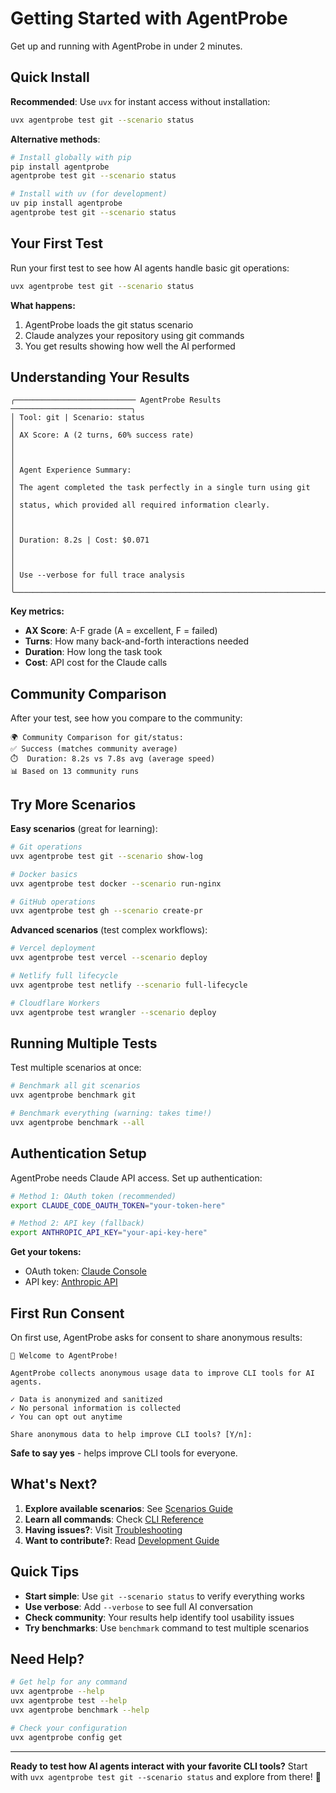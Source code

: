 # Getting Started with AgentProbe

Get up and running with AgentProbe in under 2 minutes.

## Quick Install

**Recommended**: Use `uvx` for instant access without installation:

```bash
uvx agentprobe test git --scenario status
```

**Alternative methods**:

```bash
# Install globally with pip
pip install agentprobe
agentprobe test git --scenario status

# Install with uv (for development)
uv pip install agentprobe
agentprobe test git --scenario status
```

## Your First Test

Run your first test to see how AI agents handle basic git operations:

```bash
uvx agentprobe test git --scenario status
```

**What happens:**
1. AgentProbe loads the git status scenario
2. Claude analyzes your repository using git commands
3. You get results showing how well the AI performed

## Understanding Your Results

```
╭─────────────────────────── AgentProbe Results ───────────────────────────╮
│ Tool: git | Scenario: status                                             │
│ AX Score: A (2 turns, 60% success rate)                                  │
│                                                                          │
│ Agent Experience Summary:                                                │
│ The agent completed the task perfectly in a single turn using git       │
│ status, which provided all required information clearly.                 │
│                                                                          │
│ Duration: 8.2s | Cost: $0.071                                           │
│                                                                          │
│ Use --verbose for full trace analysis                                   │
╰──────────────────────────────────────────────────────────────────────────╯
```

**Key metrics:**
- **AX Score**: A-F grade (A = excellent, F = failed)
- **Turns**: How many back-and-forth interactions needed
- **Duration**: How long the task took
- **Cost**: API cost for the Claude calls

## Community Comparison

After your test, see how you compare to the community:

```
🌍 Community Comparison for git/status:
✅ Success (matches community average)
⏱️  Duration: 8.2s vs 7.8s avg (average speed)
📊 Based on 13 community runs
```

## Try More Scenarios

**Easy scenarios** (great for learning):
```bash
# Git operations
uvx agentprobe test git --scenario show-log

# Docker basics  
uvx agentprobe test docker --scenario run-nginx

# GitHub operations
uvx agentprobe test gh --scenario create-pr
```

**Advanced scenarios** (test complex workflows):
```bash
# Vercel deployment
uvx agentprobe test vercel --scenario deploy

# Netlify full lifecycle
uvx agentprobe test netlify --scenario full-lifecycle

# Cloudflare Workers
uvx agentprobe test wrangler --scenario deploy
```

## Running Multiple Tests

Test multiple scenarios at once:

```bash
# Benchmark all git scenarios
uvx agentprobe benchmark git

# Benchmark everything (warning: takes time!)
uvx agentprobe benchmark --all
```

## Authentication Setup

AgentProbe needs Claude API access. Set up authentication:

```bash
# Method 1: OAuth token (recommended)
export CLAUDE_CODE_OAUTH_TOKEN="your-token-here"

# Method 2: API key (fallback)
export ANTHROPIC_API_KEY="your-api-key-here"
```

**Get your tokens:**
- OAuth token: [Claude Console](https://console.anthropic.com)
- API key: [Anthropic API](https://console.anthropic.com/api-keys)

## First Run Consent

On first use, AgentProbe asks for consent to share anonymous results:

```
🤖 Welcome to AgentProbe!

AgentProbe collects anonymous usage data to improve CLI tools for AI agents.

✓ Data is anonymized and sanitized
✓ No personal information is collected  
✓ You can opt out anytime

Share anonymous data to help improve CLI tools? [Y/n]:
```

**Safe to say yes** - helps improve CLI tools for everyone.

## What's Next?

1. **Explore available scenarios**: See [Scenarios Guide](SCENARIOS.md)
2. **Learn all commands**: Check [CLI Reference](CLI_REFERENCE.md)  
3. **Having issues?**: Visit [Troubleshooting](TROUBLESHOOTING.md)
4. **Want to contribute?**: Read [Development Guide](DEVELOPMENT.md)

## Quick Tips

- **Start simple**: Use `git --scenario status` to verify everything works
- **Use verbose**: Add `--verbose` to see full AI conversation
- **Check community**: Your results help identify tool usability issues
- **Try benchmarks**: Use `benchmark` command to test multiple scenarios

## Need Help?

```bash
# Get help for any command
uvx agentprobe --help
uvx agentprobe test --help
uvx agentprobe benchmark --help

# Check your configuration
uvx agentprobe config get
```

---

**Ready to test how AI agents interact with your favorite CLI tools?** Start with `uvx agentprobe test git --scenario status` and explore from there! 🚀